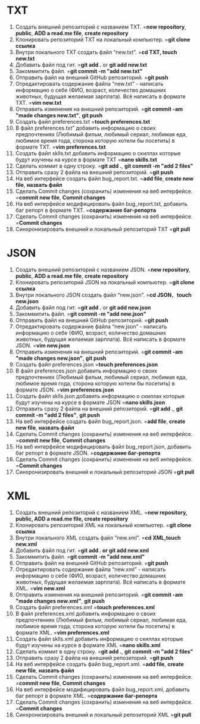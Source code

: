  # **TXT**

 1. Создать внешний репозиторий c названием TXT. =**new repository**, **public**, **ADD a read.me file**, **create repository** 
 2. Клонировать репозиторий TXT на локальный компьютер. =**git clone ссылка**
 3. Внутри локального TXT создать файл “new.txt”. =**cd TXT, touch new.txt**
 4. Добавить файл под гит. =**git add .** or **git add new.txt**
 5. Закоммитить файл. =**git commit -m "add new.txt"**
 6. Отправить файл на внешний GitHub репозиторий. =**git push**
 7. Отредактировать содержание файла “new.txt” - написать информацию о себе (ФИО, возраст, количество домашних животных, будущая желаемая зарплата). Всё написать в формате TXT. =**vim new.txt**
 8. Отправить изменения на внешний репозиторий. =**git commit -am "made changes new.txt"**, **git push**
 9. Создать файл preferences.txt =**touch preferences.txt**
 10. В файл preferences.txt” добавить информацию о своих предпочтениях (Любимый фильм, любимый сериал, любимая еда, любимое время года, сторона которую хотели бы посетить) в формате TXT. =**vim preferences.txt**
 11. Создать файл sklls.txt добавить информацию о скиллах которые будут изучены на курсе в формате TXT =**nano skills.txt**
 12. Сделать коммит в одну строку. =**git add .**, **git commit -m "add 2 files"**
 13. Отправить сразу 2 файла на внешний репозиторий.  =**git push**
 14. На веб интерфейсе создать файл bug_report.txt. =**add file**, **create new file**, **назвать файл** 
 15. Сделать Commit changes (сохранить) изменения на веб интерфейсе. =**commit new file**, **Commit changes**
 16. На веб интерфейсе модифицировать файл bug_report.txt, добавить баг репорт в формате TXT. =**содержание баг-репорта**
 17. Сделать Commit changes (сохранить) изменения на веб интерфейсе. =**Commit changes**
 18. Синхронизировать внешний и локальный репозиторий TXT =**git pull**

# **JSON**

1. Создать внешний репозиторий c названием JSON.
=**new repository**, **public**, **ADD a read.me file**, **create repository** 
2. Клонировать репозиторий JSON на локальный компьютер.
 =**git clone ссылка**
3. Внутри локального JSON создать файл “new.json”. =**cd JSON`, `touch new.json**
4. Добавить файл под гит. =**git add .** or **git add new.json**
5. Закоммитить файл. =**git commit -m "add new.json"**
6. Отправить файл на внешний GitHub репозиторий. =**git push**
7. Отредактировать содержание файла “new.json” - написать информацию о себе (ФИО, возраст, количество домашних животных, будущая желаемая зарплата). Всё написать в формате JSON. =**vim new.json**
8. Отправить изменения на внешний репозиторий. =**git commit -am "made changes new.json"**, **git push**
9. Создать файл preferences.json =**touch preferences.json**
10. В файл preferences.json добавить информацию о своих предпочтениях (Любимый фильм, любимый сериал, любимая еда, любимое время года, сторона которую хотели бы посетить) в формате JSON. =**vim preferences.json**
11. Создать файл sklls.json добавить информацию о скиллах которые будут изучены на курсе в формате JSON =**nano skills.json**
12. Отправить сразу 2 файла на внешний репозиторий. =**git add .**, **git commit -m "add 2 files"**, **git push**
13. На веб интерфейсе создать файл bug_report.json. =**add file**, **create new file**, **назвать файл** 
14. Сделать Commit changes (сохранить) изменения на веб интерфейсе. =**commit new file**, **Commit changes**
15. На веб интерфейсе модифицировать файл bug_report.json, добавить баг репорт в формате JSON. =**содержание баг-репорта**
16. Сделать Commit changes (сохранить) изменения на веб интерфейсе. =**Commit changes**
17. Синхронизировать внешний и локальный репозиторий JSON =**git pull**


# **XML**
 1. Создать внешний репозиторий c названием XML. =**new repository, public, ADD a read.me file, create repository**
 2. Клонировать репозиторий XML на локальный компьютер. =**git clone ссылка**
 3. Внутри локального XML создать файл “new.xml”. =**cd XML,touch new.xml**
 4. Добавить файл под гит. =**git add . or git add new.xml**
 5. Закоммитить файл. =**git commit -m "add new.xml"**
 6. Отправить файл на внешний GitHub репозиторий. =**git push**
 7. Отредактировать содержание файла “new.xml” - написать информацию о себе (ФИО, возраст, количество домашних животных, будущая желаемая зарплата). Всё написать в формате XML. =**vim new.xml**
 8. Отправить изменения на внешний репозиторий. =**git commit -am "made changes new.xml"**, **git push**
 9. Создать файл preferences.xml =**touch preferences.xml** 
 10. В файл preferences.xml добавить информацию о своих предпочтениях (Любимый фильм, любимый сериал, любимая еда, любимое время года, сторона которую хотели бы посетить) в формате XML. =**vim preferences.xml**
 11. Создать файл sklls.xml добавить информацию о скиллах  которые будут изучены на курсе в формате XML =**nano skills.xml**
 12. Сделать коммит в одну строку. =**git add .**, **git commit -m "add 2 files"**
 13. Отправить сразу 2 файла на внешний репозиторий. =**git push** 
 14. На веб интерфейсе создать файл bug_report.xml. =**add file**, **create new file**, **назвать файл** 
 15. Сделать Commit changes (сохранить) изменения на веб интерфейсе. =**commit new file**, **Commit changes**
 16. На веб интерфейсе модифицировать файл bug_report.xml, добавить баг репорт в формате XML. =**содержание баг-репорта**
 17. Сделать Commit changes (сохранить) изменения на веб интерфейсе. =**Commit changes**
 18. Синхронизировать внешний и локальный репозиторий XML =**git pull**
